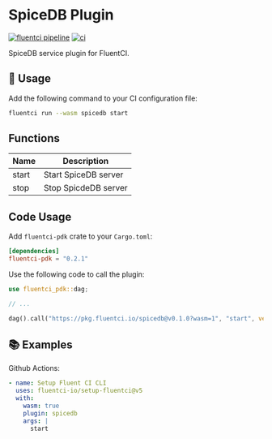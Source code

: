 # SpiceDB Plugin

[![fluentci pipeline](https://shield.fluentci.io/x/spicedb)](https://pkg.fluentci.io/spicedb)
[![ci](https://github.com/fluentci-io/services/actions/workflows/spicedb.yml/badge.svg)](https://github.com/fluentci-io/services/actions/workflows/spicedb.yml)

SpiceDB service plugin for FluentCI.

## 🚀 Usage

Add the following command to your CI configuration file:

```bash
fluentci run --wasm spicedb start
```

## Functions

| Name   | Description                                 |
| ------ | --------------------------------------------|
| start  | Start SpiceDB server                       |
| stop   | Stop SpicdeDB server                        |

## Code Usage

Add `fluentci-pdk` crate to your `Cargo.toml`:

```toml
[dependencies]
fluentci-pdk = "0.2.1"
```

Use the following code to call the plugin:

```rust
use fluentci_pdk::dag;

// ...

dag().call("https://pkg.fluentci.io/spicedb@v0.1.0?wasm=1", "start", vec![])?;
```

## 📚 Examples

Github Actions:

```yaml
- name: Setup Fluent CI CLI
  uses: fluentci-io/setup-fluentci@v5
  with:
    wasm: true
    plugin: spicedb
    args: |
      start
```
